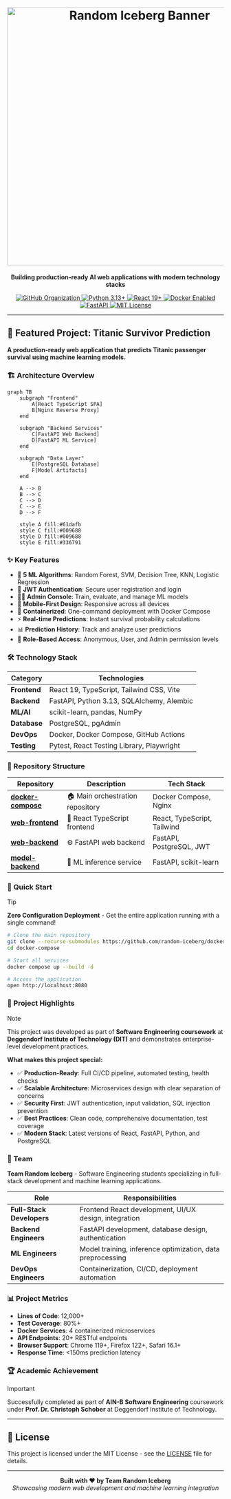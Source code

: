 <h1 align="center">
  <img src="https://github.com/user-attachments/assets/71b88897-aa64-444d-9266-785b1df9330e" alt="Random Iceberg Banner" width="600"/>
</h1>

<p align="center">
  <strong>Building production-ready AI web applications with modern technology stacks</strong>
</p>

<p align="center">
  <a href="https://github.com/random-iceberg">
    <img src="https://img.shields.io/badge/GitHub-Random_Iceberg-blue?style=flat-square&logo=github" alt="GitHub Organization">
  </a>
  <a href="https://www.python.org/downloads/release/python-3130/">
    <img src="https://img.shields.io/badge/Python-3.13+-blue.svg?style=flat-square&logo=python&logoColor=white" alt="Python 3.13+">
  </a>
  <a href="https://reactjs.org/">
    <img src="https://img.shields.io/badge/React-19+-61DAFB.svg?style=flat-square&logo=react&logoColor=white" alt="React 19+">
  </a>
  <a href="https://www.docker.com/">
    <img src="https://img.shields.io/badge/Docker-Enabled-2496ED.svg?style=flat-square&logo=docker&logoColor=white" alt="Docker Enabled">
  </a>
  <a href="https://fastapi.tiangolo.com/">
    <img src="https://img.shields.io/badge/FastAPI-009688.svg?style=flat-square&logo=fastapi&logoColor=white" alt="FastAPI">
  </a>
  <a href="LICENSE">
    <img src="https://img.shields.io/badge/License-MIT-green.svg?style=flat-square" alt="MIT License">
  </a>
</p>

---

## 🚀 Featured Project: Titanic Survivor Prediction

**A production-ready web application that predicts Titanic passenger survival using machine learning models.**

### 🏗️ Architecture Overview

```mermaid
graph TB
    subgraph "Frontend"
        A[React TypeScript SPA]
        B[Nginx Reverse Proxy]
    end
    
    subgraph "Backend Services"
        C[FastAPI Web Backend]
        D[FastAPI ML Service]
    end
    
    subgraph "Data Layer"
        E[PostgreSQL Database]
        F[Model Artifacts]
    end
    
    A --> B
    B --> C
    C --> D
    C --> E
    D --> F
    
    style A fill:#61dafb
    style C fill:#009688
    style D fill:#009688
    style E fill:#336791
```

### ✨ Key Features

- 🤖 **5 ML Algorithms**: Random Forest, SVM, Decision Tree, KNN, Logistic Regression
- 🔐 **JWT Authentication**: Secure user registration and login
- 👨‍💼 **Admin Console**: Train, evaluate, and manage ML models
- 📱 **Mobile-First Design**: Responsive across all devices
- 🐳 **Containerized**: One-command deployment with Docker Compose
- ⚡ **Real-time Predictions**: Instant survival probability calculations
- 📊 **Prediction History**: Track and analyze user predictions
- 🎯 **Role-Based Access**: Anonymous, User, and Admin permission levels

### 🛠️ Technology Stack

| Category | Technologies |
|----------|-------------|
| **Frontend** | React 19, TypeScript, Tailwind CSS, Vite |
| **Backend** | FastAPI, Python 3.13, SQLAlchemy, Alembic |
| **ML/AI** | scikit-learn, pandas, NumPy |
| **Database** | PostgreSQL, pgAdmin |
| **DevOps** | Docker, Docker Compose, GitHub Actions |
| **Testing** | Pytest, React Testing Library, Playwright |

### 📁 Repository Structure

| Repository | Description | Tech Stack |
|------------|-------------|-----------|
| **[docker-compose](https://github.com/random-iceberg/docker-compose)** | 🏠 Main orchestration repository | Docker Compose, Nginx |
| **[web-frontend](https://github.com/random-iceberg/web-frontend)** | 🎨 React TypeScript frontend | React, TypeScript, Tailwind |
| **[web-backend](https://github.com/random-iceberg/web-backend)** | ⚙️ FastAPI web backend | FastAPI, PostgreSQL, JWT |
| **[model-backend](https://github.com/random-iceberg/model-backend)** | 🧠 ML inference service | FastAPI, scikit-learn |

### 🚀 Quick Start

> [!TIP]
> **Zero Configuration Deployment** - Get the entire application running with a single command!

```bash
# Clone the main repository
git clone --recurse-submodules https://github.com/random-iceberg/docker-compose.git
cd docker-compose

# Start all services
docker compose up --build -d

# Access the application
open http://localhost:8080
```

### 🎯 Project Highlights

> [!NOTE]
> This project was developed as part of **Software Engineering coursework** at **Deggendorf Institute of Technology (DIT)** and demonstrates enterprise-level development practices.

**What makes this project special:**

- ✅ **Production-Ready**: Full CI/CD pipeline, automated testing, health checks
- ✅ **Scalable Architecture**: Microservices design with clear separation of concerns
- ✅ **Security First**: JWT authentication, input validation, SQL injection prevention
- ✅ **Best Practices**: Clean code, comprehensive documentation, test coverage
- ✅ **Modern Stack**: Latest versions of React, FastAPI, Python, and PostgreSQL

### 👥 Team

**Team Random Iceberg** - Software Engineering students specializing in full-stack development and machine learning applications.

| Role | Responsibilities |
|------|-----------------|
| **Full-Stack Developers** | Frontend React development, UI/UX design, integration |
| **Backend Engineers** | FastAPI development, database design, authentication |
| **ML Engineers** | Model training, inference optimization, data preprocessing |
| **DevOps Engineers** | Containerization, CI/CD, deployment automation |

### 📊 Project Metrics

- **Lines of Code**: 12,000+
- **Test Coverage**: 80%+
- **Docker Services**: 4 containerized microservices
- **API Endpoints**: 20+ RESTful endpoints
- **Browser Support**: Chrome 119+, Firefox 122+, Safari 16.1+
- **Response Time**: <150ms prediction latency

### 🏆 Academic Achievement

> [!IMPORTANT]
> Successfully completed as part of **AIN-B Software Engineering** coursework under **Prof. Dr. Christoph Schober** at Deggendorf Institute of Technology.

---
<!-- 
## 🔗 Links

- **[Live Demo](http://localhost:8080)** (after local deployment)
- **[API Documentation](http://localhost:8080/api/docs)** (Swagger UI)
- **[Project Documentation](https://github.com/random-iceberg/docker-compose/tree/main/docs)**
 -->

## 📄 License

This project is licensed under the MIT License - see the [LICENSE](LICENSE) file for details.

---

<p align="center">
  <strong>Built with ❤️ by Team Random Iceberg</strong><br>
  <em>Showcasing modern web development and machine learning integration</em>
</p>
